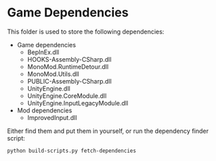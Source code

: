 # Game Dependencies

This folder is used to store the following dependencies:

- Game dependencies
  - BepInEx.dll
  - HOOKS-Assembly-CSharp.dll
  - MonoMod.RuntimeDetour.dll
  - MonoMod.Utils.dll
  - PUBLIC-Assembly-CSharp.dll
  - UnityEngine.dll
  - UnityEngine.CoreModule.dll
  - UnityEngine.InputLegacyModule.dll
- Mod dependencies
  - ImprovedInput.dll

Either find them and put them in yourself, or run the dependency finder script:

```
python build-scripts.py fetch-dependencies
```

